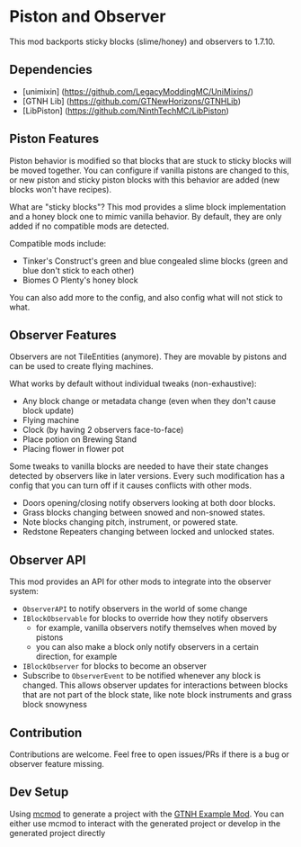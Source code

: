 # Piston and Observer

This mod backports sticky blocks (slime/honey) and observers to 1.7.10.

## Dependencies
- [unimixin] (https://github.com/LegacyModdingMC/UniMixins/)
- [GTNH Lib] (https://github.com/GTNewHorizons/GTNHLib)
- [LibPiston] (https://github.com/NinthTechMC/LibPiston)

## Piston Features
Piston behavior is modified so that blocks that are stuck to sticky blocks will be moved
together. You can configure if vanilla pistons are changed to this, or new piston and sticky piston
blocks with this behavior are added (new blocks won't have recipes).

What are "sticky blocks"? This mod provides a slime block implementation and a honey block one
to mimic vanilla behavior. By default, they are only added if no compatible mods are detected.

Compatible mods include:
- Tinker's Construct's green and blue congealed slime blocks (green and blue don't stick to each other)
- Biomes O Plenty's honey block

You can also add more to the config, and also config what will not stick to what.

## Observer Features
Observers are not TileEntities (anymore). They are movable by pistons and can be used to create flying machines.

What works by default without individual tweaks (non-exhaustive):
- Any block change or metadata change (even when they don't cause block update)
- Flying machine
- Clock (by having 2 observers face-to-face)
- Place potion on Brewing Stand
- Placing flower in flower pot

Some tweaks to vanilla blocks are needed to have their state changes detected by observers like
in later versions. Every such modification has a config that you can turn off if it causes conflicts
with other mods.

- Doors opening/closing notify observers looking at both door blocks.
- Grass blocks changing between snowed and non-snowed states.
- Note blocks changing pitch, instrument, or powered state.
- Redstone Repeaters changing between locked and unlocked states.

## Observer API
This mod provides an API for other mods to integrate into the observer system:

- `ObserverAPI` to notify observers in the world of some change
- `IBlockObservable` for blocks to override how they notify observers
  - for example, vanilla observers notify themselves when moved by pistons
  - you can also make a block only notify observers in a certain direction, for example
- `IBlockObserver` for blocks to become an observer
- Subscribe to `ObserverEvent` to be notified whenever any block is changed.
  This allows observer updates for interactions between blocks that are not part of the block state,
  like note block instruments and grass block snowyness
  
## Contribution
Contributions are welcome. Feel free to open issues/PRs if there is a bug or observer feature missing.

## Dev Setup
Using [mcmod](https://github.com/NinthTechMC/mcmod) to generate a project with the [GTNH Example Mod](https://github.com/GTNewHorizons/ExampleMod1.7.10).
You can either use mcmod to interact with the generated project or develop in the generated project directly
